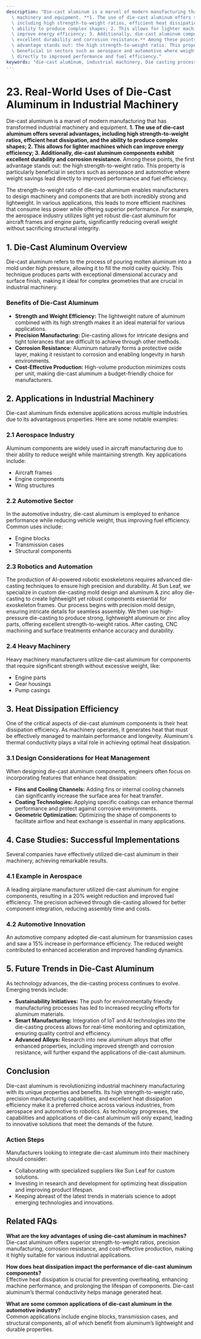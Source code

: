 ```yaml
---
description: "Die-cast aluminum is a marvel of modern manufacturing that has transformed industrial\
  \ machinery and equipment. **1. The use of die-cast aluminum offers several advantages,\
  \ including high strength-to-weight ratios, efficient heat dissipation, and the\
  \ ability to produce complex shapes; 2. This allows for lighter machines which can\
  \ improve energy efficiency; 3. Additionally, die-cast aluminum components exhibit\
  \ excellent durability and corrosion resistance.** Among these points, the first\
  \ advantage stands out: the high strength-to-weight ratio. This property is particularly\
  \ beneficial in sectors such as aerospace and automotive where weight savings lead\
  \ directly to improved performance and fuel efficiency."
keywords: "die-cast aluminum, industrial machinery, Die casting process, Heat dissipation efficiency"
---
```

# 23. Real-World Uses of Die-Cast Aluminum in Industrial Machinery  

  

Die-cast aluminum is a marvel of modern manufacturing that has transformed industrial machinery and equipment. **1. The use of die-cast aluminum offers several advantages, including high strength-to-weight ratios, efficient heat dissipation, and the ability to produce complex shapes; 2. This allows for lighter machines which can improve energy efficiency; 3. Additionally, die-cast aluminum components exhibit excellent durability and corrosion resistance.** Among these points, the first advantage stands out: the high strength-to-weight ratio. This property is particularly beneficial in sectors such as aerospace and automotive where weight savings lead directly to improved performance and fuel efficiency.

The strength-to-weight ratio of die-cast aluminum enables manufacturers to design machinery and components that are both incredibly strong and lightweight. In various applications, this leads to more efficient machines that consume less power while offering superior performance. For example, the aerospace industry utilizes light yet robust die-cast aluminum for aircraft frames and engine parts, significantly reducing overall weight without sacrificing structural integrity.

## **1. Die-Cast Aluminum Overview**
Die-cast aluminum refers to the process of pouring molten aluminum into a mold under high pressure, allowing it to fill the mold cavity quickly. This technique produces parts with exceptional dimensional accuracy and surface finish, making it ideal for complex geometries that are crucial in industrial machinery.

### **Benefits of Die-Cast Aluminum**
- **Strength and Weight Efficiency:** The lightweight nature of aluminum combined with its high strength makes it an ideal material for various applications.
- **Precision Manufacturing:** Die-casting allows for intricate designs and tight tolerances that are difficult to achieve through other methods.
- **Corrosion Resistance:** Aluminum naturally forms a protective oxide layer, making it resistant to corrosion and enabling longevity in harsh environments.
- **Cost-Effective Production:** High-volume production minimizes costs per unit, making die-cast aluminum a budget-friendly choice for manufacturers.

## **2. Applications in Industrial Machinery**
Die-cast aluminum finds extensive applications across multiple industries due to its advantageous properties. Here are some notable examples:

### **2.1 Aerospace Industry**
Aluminum components are widely used in aircraft manufacturing due to their ability to reduce weight while maintaining strength. Key applications include:
- Aircraft frames
- Engine components
- Wing structures 

### **2.2 Automotive Sector**
In the automotive industry, die-cast aluminum is employed to enhance performance while reducing vehicle weight, thus improving fuel efficiency. Common uses include:
- Engine blocks
- Transmission cases
- Structural components 

### **2.3 Robotics and Automation**
The production of AI-powered robotic exoskeletons requires advanced die-casting techniques to ensure high precision and durability. At Sun Leaf, we specialize in custom die-casting mold design and aluminum & zinc alloy die-casting to create lightweight yet robust components essential for exoskeleton frames. Our process begins with precision mold design, ensuring intricate details for seamless assembly. We then use high-pressure die-casting to produce strong, lightweight aluminum or zinc alloy parts, offering excellent strength-to-weight ratios. After casting, CNC machining and surface treatments enhance accuracy and durability.

### **2.4 Heavy Machinery**
Heavy machinery manufacturers utilize die-cast aluminum for components that require significant strength without excessive weight, like:
- Engine parts
- Gear housings
- Pump casings 

## **3. Heat Dissipation Efficiency**
One of the critical aspects of die-cast aluminum components is their heat dissipation efficiency. As machinery operates, it generates heat that must be effectively managed to maintain performance and longevity. Aluminum's thermal conductivity plays a vital role in achieving optimal heat dissipation.

### **3.1 Design Considerations for Heat Management**
When designing die-cast aluminum components, engineers often focus on incorporating features that enhance heat dissipation:
- **Fins and Cooling Channels:** Adding fins or internal cooling channels can significantly increase the surface area for heat transfer.
- **Coating Technologies:** Applying specific coatings can enhance thermal performance and protect against corrosive environments.
- **Geometric Optimization:** Optimizing the shape of components to facilitate airflow and heat exchange is essential in many applications.

## **4. Case Studies: Successful Implementations**
Several companies have effectively utilized die-cast aluminum in their machinery, achieving remarkable results.

### **4.1 Example in Aerospace**
A leading airplane manufacturer utilized die-cast aluminum for engine components, resulting in a 20% weight reduction and improved fuel efficiency. The precision achieved through die-casting allowed for better component integration, reducing assembly time and costs.

### **4.2 Automotive Innovation**
An automotive company adopted die-cast aluminum for transmission cases and saw a 15% increase in performance efficiency. The reduced weight contributed to enhanced acceleration and improved handling dynamics.

## **5. Future Trends in Die-Cast Aluminum**
As technology advances, the die-casting process continues to evolve. Emerging trends include:
- **Sustainability Initiatives:** The push for environmentally friendly manufacturing processes has led to increased recycling efforts for aluminum materials.
- **Smart Manufacturing:** Integration of IoT and AI technologies into the die-casting process allows for real-time monitoring and optimization, ensuring quality control and efficiency.
- **Advanced Alloys:** Research into new aluminum alloys that offer enhanced properties, including improved strength and corrosion resistance, will further expand the applications of die-cast aluminum.

## **Conclusion**
Die-cast aluminum is revolutionizing industrial machinery manufacturing with its unique properties and benefits. Its high strength-to-weight ratio, precision manufacturing capabilities, and excellent heat dissipation efficiency make it a preferred choice across various industries, from aerospace and automotive to robotics. As technology progresses, the capabilities and applications of die-cast aluminum will only expand, leading to innovative solutions that meet the demands of the future.

### **Action Steps**
Manufacturers looking to integrate die-cast aluminum into their machinery should consider:
- Collaborating with specialized suppliers like Sun Leaf for custom solutions.
- Investing in research and development for optimizing heat dissipation and improving product lifespan.
- Keeping abreast of the latest trends in materials science to adopt emerging technologies and innovations.

## **Related FAQs**
**What are the key advantages of using die-cast aluminum in machines?**  
Die-cast aluminum offers superior strength-to-weight ratios, precision manufacturing, corrosion resistance, and cost-effective production, making it highly suitable for various industrial applications.

**How does heat dissipation impact the performance of die-cast aluminum components?**  
Effective heat dissipation is crucial for preventing overheating, enhancing machine performance, and prolonging the lifespan of components. Die-cast aluminum’s thermal conductivity helps manage generated heat.

**What are some common applications of die-cast aluminum in the automotive industry?**  
Common applications include engine blocks, transmission cases, and structural components, all of which benefit from aluminum’s lightweight and durable properties.
